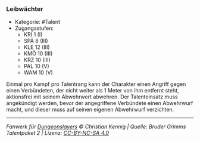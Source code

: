 <!---
Dies ist ein Fanwerk für DUNGEONSLAYERS © von Christian Kennig

Quellen:      [Bruder Grimms Talentpaket 2](https://www.f-space.de/ds4/downloads.html)
              [Talentbeschreibungen](https://www.f-space.de/ds4/tools-talentcards.html)
License:      [CC-BY-NC-SA 4.0](https://creativecommons.org/licenses/by-nc-sa/4.0/deed.de)
Richtlinien:  [Fanwerkrichtlinien](https://www.dungeonslayers.net/fanwerk-richtlinien/)
Autor:        Zauberlehrling
-->

### Leibwächter

- Kategorie: #Talent
- Zugangsstufen:
  - KRI 1 (I)
  - SPÄ 8 (III)
  - KLE 12 (III)
  - KMÖ 10 (III)
  - KRZ 10 (III)
  - PAL 10 (V)
  - WAM 10 (V)

Einmal pro Kampf pro Talentrang kann der Charakter einen Angriff gegen einen Verbündeten, der nicht weiter als 1 Meter von ihm entfernt steht, aktionsfrei mit seinem Abwehrwert abwehren. Der Talenteinsatz muss angekündigt werden, bevor der angegriffene Verbündete einen Abwehrwurf macht, und dieser muss auf seinen eigenen Abwehrwurf verzichten.

---

_Fanwerk für [Dungeonslayers](https://www.dungeonslayers.net/) © Christian Kennig | Quelle: Bruder Grimms Talentpaket 2 | Lizenz: [CC-BY-NC-SA 4.0](https://creativecommons.org/licenses/by-nc-sa/4.0/deed.de)_
